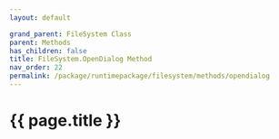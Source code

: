 ```yaml
---
layout: default

grand_parent: FileSystem Class
parent: Methods
has_children: false
title: FileSystem.OpenDialog Method
nav_order: 22
permalink: /package/runtimepackage/filesystem/methods/opendialog
---
```

# {{ page.title }}